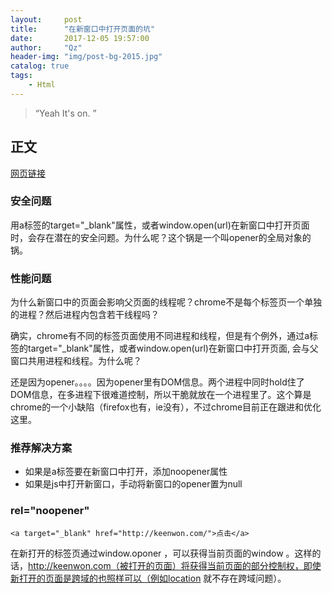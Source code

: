 ```yaml
---
layout:     post
title:      "在新窗口中打开页面的坑"
date:       2017-12-05 19:57:00
author:     "Qz"
header-img: "img/post-bg-2015.jpg"
catalog: true
tags:
    - Html
---
```


> “Yeah It's on. ”


## 正文


[网页链接](http://imweb.io/topic/584cd0459be501ba17b10aaa)


### 安全问题
用a标签的target="_blank"属性，或者window.open(url)在新窗口中打开页面时，会存在潜在的安全问题。为什么呢？这个锅是一个叫opener的全局对象的锅。

### 性能问题
为什么新窗口中的页面会影响父页面的线程呢？chrome不是每个标签页一个单独的进程？然后进程内包含若干线程吗？

确实，chrome有不同的标签页面使用不同进程和线程，但是有个例外，通过a标签的target="_blank"属性，或者window.open(url)在新窗口中打开页面, 会与父窗口共用进程和线程。为什么呢？

还是因为opener。。。。因为opener里有DOM信息。两个进程中同时hold住了DOM信息，在多进程下很难道控制，所以干脆就放在一个进程里了。这个算是chrome的一个小缺陷（firefox也有，ie没有），不过chrome目前正在跟进和优化这里。

### 推荐解决方案
* 如果是a标签要在新窗口中打开，添加noopener属性
* 如果是js中打开新窗口，手动将新窗口的opener置为null

### rel="noopener"

```
<a target="_blank" href="http://keenwon.com/">点击</a>
```

在新打开的标签页通过window.oponer ，可以获得当前页面的window 。这样的话，http://keenwon.com（被打开的页面）将获得当前页面的部分控制权，即使新打开的页面是跨域的也照样可以（例如location 就不存在跨域问题）。  


